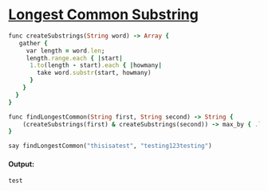 [1]: http://rosettacode.org/wiki/Longest_Common_Substring

# [Longest Common Substring][1]

```ruby
func createSubstrings(String word) -> Array {
   gather {
     var length = word.len;
     length.range.each { |start|
      1.to(length - start).each { |howmany|
        take word.substr(start, howmany)
      }
    }
  }
}

func findLongestCommon(String first, String second) -> String {
    (createSubstrings(first) & createSubstrings(second)) -> max_by { .len }
}

say findLongestCommon("thisisatest", "testing123testing")
```

#### Output:
```
test
```
